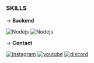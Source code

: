 <h3> SKILLS </h3>

-> **Backend** 

  <img src = "https://img.shields.io/badge/node.js-6DA55F?style=for-the-badge&logo=node.js&logoColor=white" alt = "Nodejs" />
<img src = "https://img.shields.io/badge/node.js-6DA55F?style=for-the-badge&logo=node.js&logoColor=white" alt = "Nodejs" />
  
-> **Contact**

<a href="https://instagram.com/realnaith"><img src="https://img.shields.io/static/v1?style=for-the-badge&message=Instagram&color=E4405F&logo=Instagram&logoColor=FFFFFF&label=" alt="instagram"></a>
<a href="https://www.youtube.com/channel/UCMPD5W38BoD6xahW7_vWDlg"><img src="https://img.shields.io/static/v1?style=for-the-badge&message=YouTube&color=FF0000&logo=YouTube&logoColor=FFFFFF&label=" alt="youtube"></a>
<a href="https://discord.gg/rs4VfrUghT"><img src="https://img.shields.io/static/v1?style=for-the-badge&message=Discord&color=5865F2&logo=Discord&logoColor=FFFFFF&label=" alt="discord"></a>

</div>
